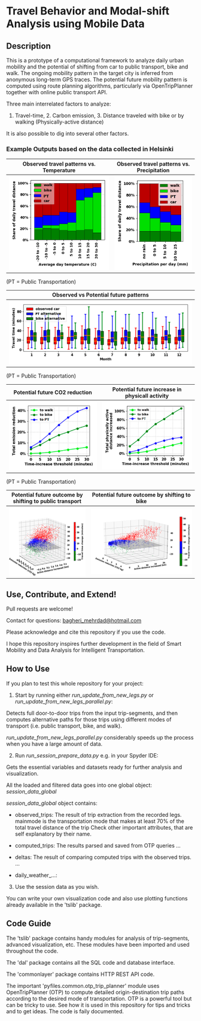 # Travel Behavior and Modal-shift Analysis using Mobile Data

## Description
This is a prototype of a computational framework to analyze daily urban mobility and the potential of shifting from car to public transport, bike and walk. The ongoing mobility pattern in the target city is inferred from anonymous long-term GPS traces. The potential future mobility pattern is computed using route planning algorithms, particularly via OpenTripPlanner together with online public transport API.

Three main interrelated factors to analyze:
1. Travel-time, 2. Carbon emission, 3. Distance traveled with bike or by walking (Physically-active distance)

It is also possible to dig into several other factors.

### Example Outputs based on the data collected in Helsinki

Observed travel patterns vs. Temperature | Observed travel patterns vs. Precipitation
------------ | -------------
![modes by temperature](plots/fig11a.png) | ![modes by rain](plots/fig11b.png)
(PT = Public Transportation)


Observed vs Potential future patterns |
------------ |
![travel-time range by month](plots/paper2-fig9b-r.png) |
(PT = Public Transportation)


Potential future CO2 reduction | Potential future increase in physicall activity
------------ | ------------
![3d plot](plots/paper2-fig17a.png) | ![3d plot](plots/paper2-fig18a.png)
(PT = Public Transportation)


Potential future outcome by shifting to public transport | Potential future outcome by shifting to bike
------------ | ------------
![3d plot](plots/paper2-fig14a.png) | ![3d plot](plots/paper2-fig14b.png)



## Use, Contribute, and Extend!
Pull requests are welcome!

Contact for questions: bagheri_mehrdad@hotmail.com

Please acknowledge and cite this repository if you use the code. 

I hope this repository inspires further development in the field of Smart Mobility and Data Analysis for Intelligent Transportation.


## How to Use
If you plan to test this whole repository for your project: 

1. Start by running either *run_update_from_new_legs.py* or *run_update_from_new_legs_parallel.py*:

Detects full door-to-door trips from the input trip-segments, and then computes alternative paths for those trips using different modes of transport (i.e. public transport, bike, and walk).

*run_update_from_new_legs_parallel.py* considerably speeds up the process when you have a large amount of data.

2. Run *run_session_prepare_data.py* e.g. in your Spyder IDE:

Gets the essential variables and datasets ready for further analysis and visualization.

All the loaded and filtered data goes into one global object: *session_data_global*

*session_data_global* object contains:

- observed_trips: The result of trip extraction from the recorded legs.
                mainmode is the transportation mode that makes at least 70% of the total travel distance of the trip
                Check other important attributes, that are self explanatory by their name.

- computed_trips: The results parsed and saved from OTP queries
                ...

- deltas: The result of comparing computed trips with the observed trips.
              ...

- daily_weather_...:         

3. Use the session data as you wish. 

You can write your own visualization code and also use plotting functions already available in the 'tslib' package. 


## Code Guide
The 'tslib' package contains handy modules for analysis of trip-segments, advanced visualization, etc. These modules have been imported and used throughout the code.

The 'dal' package contains all the SQL code and database interface.

The 'commonlayer' package contains HTTP REST API code.

The important 'pyfiles.common.otp_trip_planner' module uses OpenTripPlanner (OTP) to compute detailed origin-destination trip paths according to the desired mode of transportation.
OTP is a powerful tool but can be tricky to use. See how it is used in this repository for tips and tricks and to get ideas. The code is faily documented.




